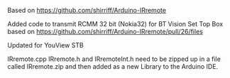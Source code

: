 Based on https://github.com/shirriff/Arduino-IRremote

Added code to transmit RCMM 32 bit (Nokia32) for BT Vision Set Top Box based on https://github.com/shirriff/Arduino-IRremote/pull/26/files

Updated for YouView STB

IRremote.cpp IRremote.h and IRremoteInt.h need to be zipped up in a file called IRremote.zip and then added as a new Library to the Arduino IDE.
